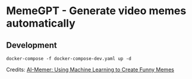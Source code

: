 # MemeGPT - Generate video memes automatically

## Development
```
docker-compose -f docker-compose-dev.yaml up -d 
```

Credits: [AI-Memer: Using Machine Learning to Create Funny Memes](https://towardsdatascience.com/ai-memer-using-machine-learning-to-create-funny-memes-12fc1fe543e4)
